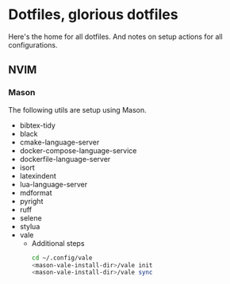 # Dotfiles, glorious dotfiles
Here's the home for all dotfiles. And notes on setup actions for all configurations.
## NVIM
### Mason

The following utils are setup using Mason.
* bibtex-tidy
* black
* cmake-language-server
* docker-compose-language-service
* dockerfile-language-server
* isort
* latexindent
* lua-language-server
* mdformat
* pyright
* ruff
* selene
* stylua
* vale
    * Additional steps
        ```bash
        cd ~/.config/vale
        <mason-vale-install-dir>/vale init 
        <mason-vale-install-dir>/vale sync 
        ```
